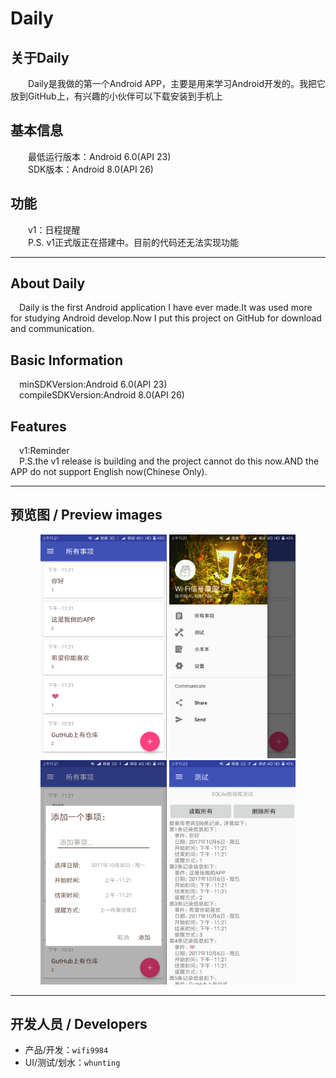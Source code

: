 Daily
====
关于Daily<br>
---
&emsp;&emsp;Daily是我做的第一个Android APP，主要是用来学习Android开发的。我把它放到GitHub上，有兴趣的小伙伴可以下载安装到手机上

基本信息<br>
---
&emsp;&emsp;最低运行版本：Android 6.0(API 23)<br>
&emsp;&emsp;SDK版本：Android 8.0(API 26)

功能<br>
---
&emsp;&emsp;v1：日程提醒<br>
&emsp;&emsp;P.S. v1正式版正在搭建中。目前的代码还无法实现功能

---

About Daily<br>
---
&ensp;&ensp;Daily is the first Android application I have ever made.It was used more for studying Android develop.Now I put this project on GitHub for download and communication.

Basic Information<br>
---
&ensp;&ensp;minSDKVersion:Android 6.0(API 23)<br>
&ensp;&ensp;compileSDKVersion:Android 8.0(API 26)

Features<br>
---
&ensp;&ensp;v1:Reminder<br>
&ensp;&ensp;P.S.the v1 release is building and the project cannot do this now.AND the APP do not support English now(Chinese Only).

---

预览图 / Preview images
---
<center>
  <img src="https://raw.githubusercontent.com/wifi9984/wifi9984.github.io/master/img/Screenshot_2017-10-30-11-21-46-492_com.wyf.daily.png" width="40%" title="EventsFragment" alt="EventsFragment"/>
  <img src="https://raw.githubusercontent.com/wifi9984/wifi9984.github.io/master/img/Screenshot_2017-10-30-11-21-56-522_com.wyf.daily.png" width="40%" title="NavigationDrawer" alt="NavigationDrawer"/>
  <img src="https://raw.githubusercontent.com/wifi9984/wifi9984.github.io/master/img/Screenshot_2017-10-30-11-21-51-642_com.wyf.daily.png" width="40%" title="NewEventActivity" alt="NewEventActivity"/>
  <img src="https://raw.githubusercontent.com/wifi9984/wifi9984.github.io/master/img/Screenshot_2017-10-30-11-22-00-389_com.wyf.daily.png" width="40%" title="DebugFragment" alt="DebugFragment"/>
</center>

---
开发人员 / Developers<br>
---
  * 产品/开发：`wifi9984`<br>
  * UI/测试/划水：`whunting`<br>
